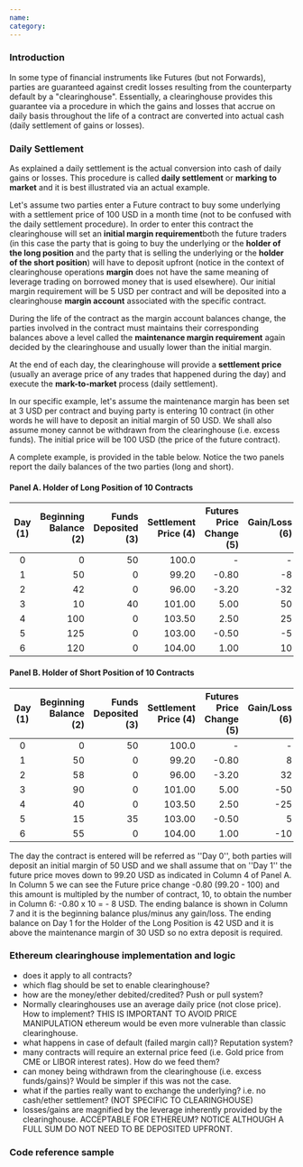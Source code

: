 ```yaml
---
name: 
category: 
---
```


### Introduction

In some type of financial instruments like Futures (but not Forwards), parties are guaranteed against credit losses resulting from the counterparty default by a "clearinghouse". Essentially, a clearinghouse provides this guarantee via a procedure in which the gains and losses that accrue on daily basis throughout the life of a contract are converted into actual cash (daily settlement of gains or losses).

### Daily Settlement

As explained a daily settlement is the actual conversion into cash of daily gains or losses. This procedure is called **daily settlement** or **marking to market** and it is best illustrated via an actual example.

Let's assume two parties enter a Future contract to buy some underlying with a settlement price of 100 USD in a month time (not to be confused with the daily settlement procedure). In order to enter this contract the clearinghouse will set an **initial margin requirement**both the future traders (in this case the party that is going to buy the underlying or the **holder of the long position** and the party that is selling the underlying or the **holder of the short position**) will have to deposit upfront (notice in the context of clearinghouse operations **margin** does not have the same meaning of leverage trading on borrowed money that is used elsewhere). Our initial margin requirement will be 5 USD per contract and will be deposited into a clearinghouse **margin account** associated with the specific contract.

During the life of the contract as the margin account balances change, the parties involved in the contract must maintains their corresponding balances above a level called the **maintenance margin requirement** again decided by the clearinghouse and usually lower than the initial margin.

At the end of each day, the clearinghouse will provide a **settlement price** (usually an average price of any trades that happened during the day) and execute the **mark-to-market** process (daily settlement). 

In our specific example, let's assume the maintenance margin has been set at 3 USD per contract and buying party is entering 10 contract (in other words he will have to deposit an initial margin of 50 USD. We shall also assume money cannot be withdrawn from the clearinghouse (i.e. excess funds). The initial price will be 100 USD (the price of the future contract).

A complete example, is provided in the table below. Notice the two panels report the daily balances of the two parties (long and short).


#### Panel A. Holder of Long Position of 10 Contracts

|Day (1)|Beginning Balance (2)|Funds Deposited (3)|Settlement Price (4)|Futures Price Change (5)|Gain/Loss (6)|Ending Balance (7)|
|:----------:|-------------:|------:|---:|---:|---:|---:|
|0|0|50|100.0| - | - |50|
|1|50|0|99.20| -0.80| -8|42|
|2|42|0|96.00| -3.20| -32|10|
|3|10|40|101.00|5.00|50|100|
|4|100|0|103.50|2.50|25|125|
|5|125|0|103.00| -0.50| -5|120|
|6|120|0|104.00|1.00|10|130|


#### Panel B. Holder of Short Position of 10 Contracts
|Day (1)|Beginning Balance (2)|Funds Deposited (3)|Settlement Price (4)|Futures Price Change (5)|Gain/Loss (6)|Ending Balance (7)
|:----------:|-------------:|------:|---:|---:|---:|---:|
|0|0|50|100.0| -| -|50
|1|50|0|99.20| -0.80|8|58
|2|58|0|96.00| -3.20|32|90
|3|90|0|101.00|5.00| -50|40
|4|40|0|103.50|2.50| -25| 15
|5|15|35|103.00| -0.50| 5|55
|6|55|0|104.00|1.00| -10|45|}

The day the contract is entered will be referred as ''Day 0'', both parties will deposit an initial margin of 50 USD and we shall assume that on ''Day 1'' the future price moves down to 99.20 USD as indicated in Column 4 of Panel A. In Column 5 we can see the Future price change -0.80 (99.20 - 100) and this amount is multipled by the number of contract, 10, to obtain the number in Column 6: -0.80 x 10 = - 8 USD. The ending balance is shown in Column 7 and it is the beginning balance plus/minus any gain/loss. The ending balance on Day 1 for the Holder of the Long Position is 42 USD and it is above the maintenance margin of 30 USD so no extra deposit is required.

### Ethereum clearinghouse implementation and logic

* does it apply to all contracts?
* which flag should be set to enable clearinghouse?
* how are the money/ether debited/credited? Push or pull system?
* Normally clearinghouses use an average daily price (not close price). How to implement? THIS IS IMPORTANT TO AVOID PRICE MANIPULATION ethereum would be even more vulnerable than classic clearinghouse.
* what happens in case of default (failed margin call)? Reputation system?
* many contracts will require an external price feed (i.e. Gold price from CME or LIBOR interest rates). How do we feed them?
* can money being withdrawn from the clearinghouse (i.e. excess funds/gains)? Would be simpler if this was not the case.
* what if the parties really want to exchange the underlying? i.e. no cash/ether settlement? (NOT SPECIFIC TO CLEARINGHOUSE)
* losses/gains are magnified by the leverage inherently provided by the clearinghouse. ACCEPTABLE FOR ETHEREUM? NOTICE ALTHOUGH A FULL SUM DO NOT NEED TO BE DEPOSITED UPFRONT.

### Code reference sample
